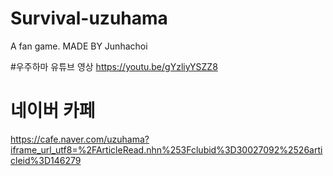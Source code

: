 # Survival-uzuhama
A fan game. MADE BY Junhachoi

#우주하마 유튜브 영상
https://youtu.be/gYzliyYSZZ8

# 네이버 카페
https://cafe.naver.com/uzuhama?iframe_url_utf8=%2FArticleRead.nhn%253Fclubid%3D30027092%2526articleid%3D146279


